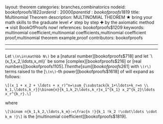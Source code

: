 layout: theorem
categories: branches,combinatorics
nodeid: bookofproofs$1822
orderid: 20000
parentid: bookofproofs$1819
title: Multinomial Theorem
description: MULTINOMIAL THEOREM ★ bring your math skills to the graduate level ✔ step by step ✚ by the axiomatic method ➜ visit BookOfProofs now!
references: bookofproofs$1209
keywords: multinomial coefficient,multinomial coefficients,multinomial coefficient proof,multinomial theorem example,proof
contributors: bookofproofs

---


---

Let `\(n\in\mathbb N\)` be a [natural number][bookofproofs$718] and let `\(x_1,x_2,\ldots,x_m\)` be some [complex][bookofproofs$216] or [real numbers][bookofproofs$1105]. Then the [sum][bookofproofs$261] with `\(r\)` terms raised to the [`\(n\)`-th power][bookofproofs$1618] of will expand as follows:

`\[(x_1 + x_2 + \ldots + x_r)^n=\sum_{\substack{k_1+\ldots+k_r=n \\ k_1,\ldots,k_r}}\binom{n}{k_1,k_2\ldots,k_r}x_1^{k_1} x_2^{k_2}\ldots x_r^{k_r}.\]`

where 

`\[\binom n{k_1,k_2,\ldots,k_m}:=\frac{n !}{k_1 !k_2 !\cdot\ldots \cdot k_m !}\]`
is the [multinomial coefficient][bookofproofs$1819].